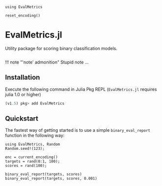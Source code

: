 ```@setup home
using EvalMetrics

reset_encoding()
```

# EvalMetrics.jl
Utility package for scoring binary classification models. 

```@contents
```

!!! note "'note' admonition"
    Stupid note ...


## Installation
Execute the following command in Julia Pkg REPL (`EvalMetrics.jl` requires julia 1.0 or higher)
```julia
(v1.5) pkg> add EvalMetrics
```

## Quickstart
The fastest way of getting started is to use a simple `binary_eval_report` function in the following way:

```@repl home
using EvalMetrics, Random
Random.seed!(123);

enc = current_encoding()
targets = rand(0:1, 100);
scores = rand(100);

binary_eval_report(targets, scores)
binary_eval_report(targets, scores, 0.001)
```